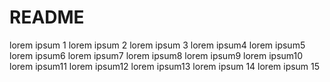 # README

lorem ipsum 1
lorem ipsum 2
lorem ipsum 3
lorem ipsum4
lorem ipsum5
lorem ipsum6
lorem ipsum7
lorem ipsum8
lorem ipsum9
lorem ipsum10
lorem ipsum11
lorem ipsum12
lorem ipsum13
lorem ipsum 14
lorem ipsum 15

